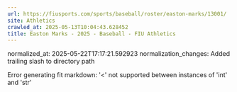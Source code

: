 ```yaml
---
url: https://fiusports.com/sports/baseball/roster/easton-marks/13001/
site: Athletics
crawled_at: 2025-05-13T10:04:43.628452
title: Easton Marks - 2025 - Baseball - FIU Athletics
---
```

normalized_at: 2025-05-22T17:17:21.592923
normalization_changes: Added trailing slash to directory path

Error generating fit markdown: '<' not supported between instances of 'int' and 'str'